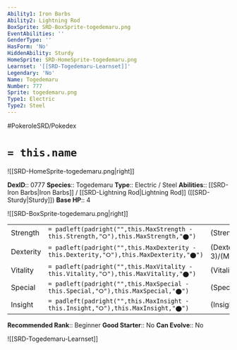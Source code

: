 ```yaml
---
Ability1: Iron Barbs
Ability2: Lightning Rod
BoxSprite: SRD-BoxSprite-togedemaru.png
EventAbilities: ''
GenderType: ''
HasForm: 'No'
HiddenAbility: Sturdy
HomeSprite: SRD-HomeSprite-togedemaru.png
Learnset: '[[SRD-Togedemaru-Learnset]]'
Legendary: 'No'
Name: Togedemaru
Number: 777
Sprite: togedemaru.png
Type1: Electric
Type2: Steel
---
```


#PokeroleSRD/Pokedex

# `= this.name`

![[SRD-HomeSprite-togedemaru.png|right]]

**DexID**:: 0777
**Species**:: Togedemaru
**Type**:: Electric / Steel
**Abilities**:: [[SRD-Iron Barbs|Iron Barbs]] / [[SRD-Lightning Rod|Lightning Rod]] ([[SRD-Sturdy|Sturdy]])
**Base HP**:: 4

![[SRD-BoxSprite-togedemaru.png|right]]

|           |                                                                                        |                                          |
| --------- | -------------------------------------------------------------------------------------- | ---------------------------------------- |
| Strength  | `= padleft(padright("",this.MaxStrength - this.Strength,"⭘"),this.MaxStrength,"⬤")`    | (Strength::3)/(MaxStrength::6)   |
| Dexterity | `= padleft(padright("",this.MaxDexterity - this.Dexterity,"⭘"),this.MaxDexterity,"⬤")` | (Dexterity:: 3)/(MaxDexterity::6) |
| Vitality  | `= padleft(padright("",this.MaxVitality - this.Vitality,"⭘"),this.MaxVitality,"⬤")`    | (Vitality::2)/(MaxVitality::4)   |
| Special   | `= padleft(padright("",this.MaxSpecial - this.Special,"⭘"),this.MaxSpecial,"⬤")`       | (Special::2)/(MaxSpecial::4)     |
| Insight   | `= padleft(padright("",this.MaxInsight - this.Insight,"⭘"),this.MaxInsight,"⬤")`       | (Insight::2)/(MaxInsight::5)     |

**Recommended Rank**:: Beginner
**Good Starter**:: No
**Can Evolve**:: No

![[SRD-Togedemaru-Learnset]]